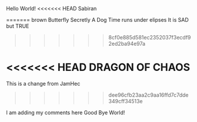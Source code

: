 Hello World!
<<<<<<< HEAD
Sabiran


=======
brown
Butterfly
Secretly A Dog
Time runs under elipses
It is SAD but TRUE
>>>>>>> 8cf0e885d581ec2352037f3ecdf92ed2ba94e97a



<<<<<<< HEAD
DRAGON OF CHAOS
=======
This is a change from JamHec
>>>>>>> dee96cfb23aa2c9aa16ffd7c7dde349cff34513e


I am adding my comments here
Good Bye World!










